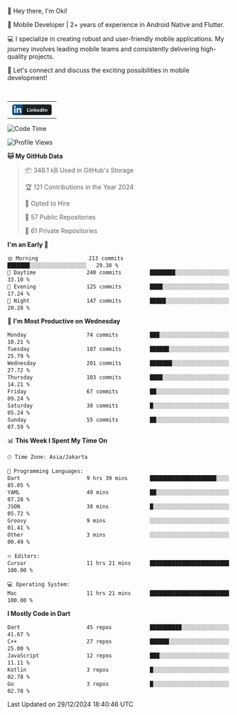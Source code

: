 <p>
 👋 Hey there, I'm Oki!

🚀 Mobile Developer | 2+ years of experience in Android Native and Flutter.

💻 I specialize in creating robust and user-friendly mobile applications. My journey involves leading mobile teams and consistently delivering high-quality projects.

🔗 Let's connect and discuss the exciting possibilities in mobile development!

<br>

<table style="border:none; border-collapse:collapse; cellspacing:0; cellpadding:0">
    <tr>
        <td>
           <a href="https://www.linkedin.com/in/oki-6ba305173/" target="_blank">
              <img src="https://github.com/inisialkey/inisialkey/blob/main/assets/linkedin.svg" alt="LinkedIn" style="vertical-align:top; margin:4px" height=24>
          </a>
        </td>
    </tr>
</table>

<!-- <br>

<!--START_SECTION:waka-->
![Code Time](http://img.shields.io/badge/Code%20Time-918%20hrs%2013%20mins-blue)

![Profile Views](http://img.shields.io/badge/Profile%20Views-0-blue)

**🐱 My GitHub Data** 

> 📦 348.1 kB Used in GitHub's Storage 
 > 
> 🏆 121 Contributions in the Year 2024
 > 
> 💼 Opted to Hire
 > 
> 📜 57 Public Repositories 
 > 
> 🔑 61 Private Repositories 
 > 
**I'm an Early 🐤** 

```text
🌞 Morning                213 commits         ███████░░░░░░░░░░░░░░░░░░   29.38 % 
🌆 Daytime                240 commits         ████████░░░░░░░░░░░░░░░░░   33.10 % 
🌃 Evening                125 commits         ████░░░░░░░░░░░░░░░░░░░░░   17.24 % 
🌙 Night                  147 commits         █████░░░░░░░░░░░░░░░░░░░░   20.28 % 
```
📅 **I'm Most Productive on Wednesday** 

```text
Monday                   74 commits          ███░░░░░░░░░░░░░░░░░░░░░░   10.21 % 
Tuesday                  187 commits         ██████░░░░░░░░░░░░░░░░░░░   25.79 % 
Wednesday                201 commits         ███████░░░░░░░░░░░░░░░░░░   27.72 % 
Thursday                 103 commits         ████░░░░░░░░░░░░░░░░░░░░░   14.21 % 
Friday                   67 commits          ██░░░░░░░░░░░░░░░░░░░░░░░   09.24 % 
Saturday                 38 commits          █░░░░░░░░░░░░░░░░░░░░░░░░   05.24 % 
Sunday                   55 commits          ██░░░░░░░░░░░░░░░░░░░░░░░   07.59 % 
```


📊 **This Week I Spent My Time On** 

```text
🕑︎ Time Zone: Asia/Jakarta

💬 Programming Languages: 
Dart                     9 hrs 39 mins       █████████████████████░░░░   85.05 % 
YAML                     49 mins             ██░░░░░░░░░░░░░░░░░░░░░░░   07.28 % 
JSON                     38 mins             █░░░░░░░░░░░░░░░░░░░░░░░░   05.72 % 
Groovy                   9 mins              ░░░░░░░░░░░░░░░░░░░░░░░░░   01.41 % 
Other                    3 mins              ░░░░░░░░░░░░░░░░░░░░░░░░░   00.49 % 

🔥 Editors: 
Cursor                   11 hrs 21 mins      █████████████████████████   100.00 % 

💻 Operating System: 
Mac                      11 hrs 21 mins      █████████████████████████   100.00 % 
```

**I Mostly Code in Dart** 

```text
Dart                     45 repos            ██████████░░░░░░░░░░░░░░░   41.67 % 
C++                      27 repos            ██████░░░░░░░░░░░░░░░░░░░   25.00 % 
JavaScript               12 repos            ███░░░░░░░░░░░░░░░░░░░░░░   11.11 % 
Kotlin                   3 repos             █░░░░░░░░░░░░░░░░░░░░░░░░   02.78 % 
Go                       3 repos             █░░░░░░░░░░░░░░░░░░░░░░░░   02.78 % 
```




 Last Updated on 29/12/2024 18:40:46 UTC
<!--END_SECTION:waka-->
